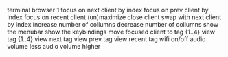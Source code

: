 terminal
browser 1
focus on next client by index
focus on prev client by index
focus on recent client
(un)maximize
close client
swap with next client by index
increase number of collumns
decrease number of collumns
show the menubar
show the keybindings
move focused client to tag {1..4}
view tag {1..4}
view next tag
view prev tag
view recent tag
wifi on/off
audio volume less
audio volume higher
